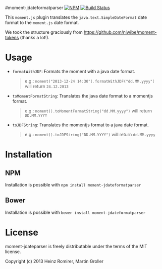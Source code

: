 #moment-jdateformatparser
[![NPM](https://nodei.co/npm/moment-jdateformatparser.png)](https://nodei.co/npm/moment-jdateformatparser/)
[![Build Status](https://travis-ci.org/MadMG/moment-jdateformatparser.svg?branch=master)](https://travis-ci.org/MadMG/moment-jdateformatparser)

This `moment.js` plugin translates the `java.text.SimpleDateFormat` date format to the `moment.js` date format.

We took the structure graciously from <https://github.com/niwibe/moment-tokens> (thanks a lot!).

Usage
=====
* `formatWithJDF`: Formats the moment with a java date format.
  > e.g.: `moment("2013-12-24 14:30").formatWithJDF("dd.MM.yyyy")` will return `24.12.2013`

* `toMomentFormatString`: Translates the java date format to a momentjs format.
  > e.g.: `moment().toMomentFormatString("dd.MM.yyyy")` will return `DD.MM.YYYY`

* `toJDFString`: Translates the momentjs format to a java date format.
  > e.g.: `moment().toJDFString("DD.MM.YYYY")` will return `dd.MM.yyyy`

Installation
============

NPM
-------
Installation is possible with `npm install moment-jdateformatparser`

Bower
------
Installation is possible with `bower install moment-jdateformatparser`


License
=======
moment-jdateparser is freely distributable under the terms of the MIT license.

Copyright (c) 2013 Heinz Romirer, Martin Groller
